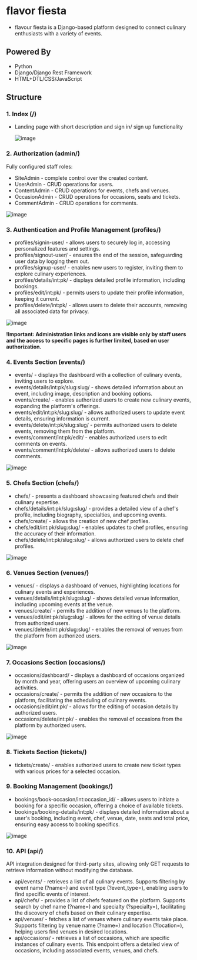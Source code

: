 # flavor fiesta

- flavour fiesta is a Django-based platform designed to connect culinary enthusiasts with a variety of events.

## Powered By

- Python
- Django/Django Rest Framework
- HTML+DTL/CSS/JavaScript
  
## Structure

### 1. Index (/)
- Landing page with short description and sign in/ sign up functionality

   ![image](screenshots/index.png)

### 2. Authorization (admin/)
Fully configured staff roles:
- SiteAdmin - complete control over the created content.
- UserAdmin - CRUD operations for users.
- ContentAdmin - CRUD operations for events, chefs and venues.
- OccasionAdmin - CRUD operations for occasions, seats and tickets.
- CommentAdmin - CRUD operations for comments.

![image](screenshots/admin.png)

### 3. Authentication and Profile Management (profiles/)
- profiles/signin-user/ - allows users to securely log in, accessing personalized features and settings.
- profiles/signout-user/ - ensures the end of the session, safeguarding user data by logging them out.
- profiles/signup-user/ - enables new users to register, inviting them to explore culinary experiences.
- profiles/details/int:pk/ - displays detailed profile information, including bookings.
- profiles/edit/int:pk/ - permits users to update their profile information, keeping it current.
- profiles/delete/int:pk/ - allows users to delete their accounts, removing all associated data for privacy.

![image](screenshots/profile.png)

**!Important: Administration links and icons are visible only by staff users and the access to specific pages is further limited, based on user authorization.**

### 4. Events Section (events/)
- events/ - displays the dashboard with a collection of culinary events, inviting users to explore.
- events/details/int:pk/slug:slug/ - shows detailed information about an event, including image, description and booking options.
- events/create/ - enables authorized users to create new culinary events, expanding the platform's offerings.
- events/edit/int:pk/slug:slug/ - allows authorized users to update event details, ensuring information is current.
- events/delete/int:pk/slug:slug/ - permits authorized users to delete events, removing them from the platform.
- events/comment/int:pk/edit/ - enables authorized users to edit comments on events.
- events/comment/int:pk/delete/ - allows authorized users to delete comments.

![image](screenshots/events.png)

### 5. Chefs Section (chefs/)
- chefs/ - presents a dashboard showcasing featured chefs and their culinary expertise.
- chefs/details/int:pk/slug:slug/ - provides a detailed view of a chef's profile, including biography, specialties, and upcoming events.
- chefs/create/ - allows the creation of new chef profiles.
- chefs/edit/int:pk/slug:slug/ - enables updates to chef profiles, ensuring the accuracy of their information.
- chefs/delete/int:pk/slug:slug/ - allows authorized users to delete chef profiles.

![image](screenshots/chefs.png)

### 6. Venues Section (venues/)
- venues/ -  displays a dashboard of venues, highlighting locations for culinary events and experiences.
- venues/details/int:pk/slug:slug/ - shows detailed venue information, including upcoming events at the venue.
- venues/create/ - permits the addition of new venues to the platform.
- venues/edit/int:pk/slug:slug/ - allows for the editing of venue details from authorized users.
- venues/delete/int:pk/slug:slug/ - enables the removal of venues from the platform from authorized users.

![image](screenshots/venues.png)

### 7. Occasions Section (occasions/)
- occasions/dashboard/ - displays a dashboard of occasions organized by month and year, offering users an overview of upcoming culinary activities.
- occasions/create/ - permits the addition of new occasions to the platform, facilitating the scheduling of culinary events.
- occasions/edit/int:pk/ - allows for the editing of occasion details by authorized users.
- occasions/delete/int:pk/ - enables the removal of occasions from the platform by authorized users.

![image](screenshots/occasions.png)

### 8. Tickets Section (tickets/)
- tickets/create/ - enables authorized users to create new ticket types with various prices for a selected occasion.

### 9. Booking Management (bookings/)
- bookings/book-occasion/int:occasion_id/ - allows users to initiate a booking for a specific occasion, offering a choice of available tickets.
- bookings/booking-details/int:pk/ - displays detailed information about a user's booking, including event, chef, venue, date, seats and  total price, ensuring easy access to booking specifics.

![image](screenshots/booking.png)

### 10. API (api/)
API integration designed for third-party sites, allowing only GET requests to retrieve information without modifying the database.
- api/events/ - retrieves a list of all culinary events. Supports filtering by event name (?name=) and event type (?event_type=), enabling users to find specific events of interest.
- api/chefs/ - provides a list of chefs featured on the platform. Supports search by chef name (?name=) and specialty (?specialty=), facilitating the discovery of chefs based on their culinary expertise.
- api/venues/ - fetches a list of venues where culinary events take place. Supports filtering by venue name (?name=) and location (?location=), helping users find venues in desired locations.
- api/occasions/ - retrieves a list of occasions, which are specific instances of culinary events. This endpoint offers a detailed view of occasions, including associated events, venues, and chefs.
   	
